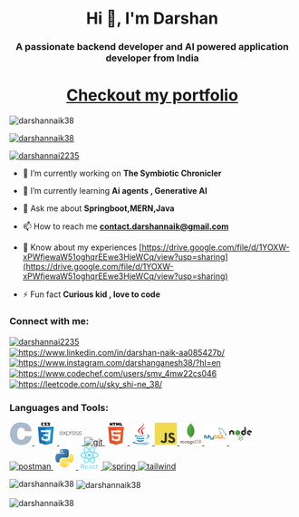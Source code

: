 <h1 align="center">Hi 👋, I'm Darshan</h1>
<h3 align="center">A passionate backend developer and AI powered application developer from India</h3>
<h1 align="center">
  <a href="https://mynewportfoli.netlify.app/">Checkout my portfolio</a>
</h1>

<p align="left"> <img src="https://komarev.com/ghpvc/?username=darshannaik38&label=Profile%20views&color=0e75b6&style=flat" alt="darshannaik38" /> </p>

<p align="left"> <a href="https://github.com/ryo-ma/github-profile-trophy"><img src="https://github-profile-trophy.vercel.app/?username=darshannaik38" alt="darshannaik38" /></a> </p>

<p align="left"> <a href="https://twitter.com/darshannai2235" target="blank"><img src="https://img.shields.io/twitter/follow/darshannai2235?logo=twitter&style=for-the-badge" alt="darshannai2235" /></a> </p>

- 🔭 I’m currently working on **The Symbiotic Chronicler**

- 🌱 I’m currently learning **Ai agents , Generative AI**

- 💬 Ask me about **Springboot,MERN,Java**

- 📫 How to reach me **contact.darshannaik@gmail.com**

- 📄 Know about my experiences [https://drive.google.com/file/d/1YOXW-xPWfjewaW51oghqrEEwe3HjeWCq/view?usp=sharing](https://drive.google.com/file/d/1YOXW-xPWfjewaW51oghqrEEwe3HjeWCq/view?usp=sharing)

- ⚡ Fun fact **Curious kid , love to code**

<h3 align="left">Connect with me:</h3>
<p align="left">
<a href="https://twitter.com/darshannai2235" target="blank"><img align="center" src="https://raw.githubusercontent.com/rahuldkjain/github-profile-readme-generator/master/src/images/icons/Social/twitter.svg" alt="darshannai2235" height="30" width="40" /></a>
<a href="https://linkedin.com/in/https://www.linkedin.com/in/darshan-naik-aa085427b/" target="blank"><img align="center" src="https://raw.githubusercontent.com/rahuldkjain/github-profile-readme-generator/master/src/images/icons/Social/linked-in-alt.svg" alt="https://www.linkedin.com/in/darshan-naik-aa085427b/" height="30" width="40" /></a>
<a href="https://instagram.com/https://www.instagram.com/darshanganesh38/?hl=en" target="blank"><img align="center" src="https://raw.githubusercontent.com/rahuldkjain/github-profile-readme-generator/master/src/images/icons/Social/instagram.svg" alt="https://www.instagram.com/darshanganesh38/?hl=en" height="30" width="40" /></a>
<a href="https://www.codechef.com/users/https://www.codechef.com/users/smv_4mw22cs046" target="blank"><img align="center" src="https://cdn.jsdelivr.net/npm/simple-icons@3.1.0/icons/codechef.svg" alt="https://www.codechef.com/users/smv_4mw22cs046" height="30" width="40" /></a>
<a href="https://www.leetcode.com/https://leetcode.com/u/sky_shi-ne_38/" target="blank"><img align="center" src="https://raw.githubusercontent.com/rahuldkjain/github-profile-readme-generator/master/src/images/icons/Social/leet-code.svg" alt="https://leetcode.com/u/sky_shi-ne_38/" height="30" width="40" /></a>
</p>

<h3 align="left">Languages and Tools:</h3>
<p align="left"> <a href="https://www.cprogramming.com/" target="_blank" rel="noreferrer"> <img src="https://raw.githubusercontent.com/devicons/devicon/master/icons/c/c-original.svg" alt="c" width="40" height="40"/> </a> <a href="https://www.w3schools.com/css/" target="_blank" rel="noreferrer"> <img src="https://raw.githubusercontent.com/devicons/devicon/master/icons/css3/css3-original-wordmark.svg" alt="css3" width="40" height="40"/> </a> <a href="https://expressjs.com" target="_blank" rel="noreferrer"> <img src="https://raw.githubusercontent.com/devicons/devicon/master/icons/express/express-original-wordmark.svg" alt="express" width="40" height="40"/> </a> <a href="https://git-scm.com/" target="_blank" rel="noreferrer"> <img src="https://www.vectorlogo.zone/logos/git-scm/git-scm-icon.svg" alt="git" width="40" height="40"/> </a> <a href="https://www.w3.org/html/" target="_blank" rel="noreferrer"> <img src="https://raw.githubusercontent.com/devicons/devicon/master/icons/html5/html5-original-wordmark.svg" alt="html5" width="40" height="40"/> </a> <a href="https://www.java.com" target="_blank" rel="noreferrer"> <img src="https://raw.githubusercontent.com/devicons/devicon/master/icons/java/java-original.svg" alt="java" width="40" height="40"/> </a> <a href="https://developer.mozilla.org/en-US/docs/Web/JavaScript" target="_blank" rel="noreferrer"> <img src="https://raw.githubusercontent.com/devicons/devicon/master/icons/javascript/javascript-original.svg" alt="javascript" width="40" height="40"/> </a> <a href="https://www.mongodb.com/" target="_blank" rel="noreferrer"> <img src="https://raw.githubusercontent.com/devicons/devicon/master/icons/mongodb/mongodb-original-wordmark.svg" alt="mongodb" width="40" height="40"/> </a> <a href="https://www.mysql.com/" target="_blank" rel="noreferrer"> <img src="https://raw.githubusercontent.com/devicons/devicon/master/icons/mysql/mysql-original-wordmark.svg" alt="mysql" width="40" height="40"/> </a> <a href="https://nodejs.org" target="_blank" rel="noreferrer"> <img src="https://raw.githubusercontent.com/devicons/devicon/master/icons/nodejs/nodejs-original-wordmark.svg" alt="nodejs" width="40" height="40"/> </a> <a href="https://postman.com" target="_blank" rel="noreferrer"> <img src="https://www.vectorlogo.zone/logos/getpostman/getpostman-icon.svg" alt="postman" width="40" height="40"/> </a> <a href="https://www.python.org" target="_blank" rel="noreferrer"> <img src="https://raw.githubusercontent.com/devicons/devicon/master/icons/python/python-original.svg" alt="python" width="40" height="40"/> </a> <a href="https://reactjs.org/" target="_blank" rel="noreferrer"> <img src="https://raw.githubusercontent.com/devicons/devicon/master/icons/react/react-original-wordmark.svg" alt="react" width="40" height="40"/> </a> <a href="https://spring.io/" target="_blank" rel="noreferrer"> <img src="https://www.vectorlogo.zone/logos/springio/springio-icon.svg" alt="spring" width="40" height="40"/> </a> <a href="https://tailwindcss.com/" target="_blank" rel="noreferrer"> <img src="https://www.vectorlogo.zone/logos/tailwindcss/tailwindcss-icon.svg" alt="tailwind" width="40" height="40"/> </a> </p>

<p><img align="left" src="https://github-readme-stats.vercel.app/api/top-langs?username=darshannaik38&show_icons=true&locale=en&layout=compact" alt="darshannaik38" /></p>

<p>&nbsp;<img align="center" src="https://github-readme-stats.vercel.app/api?username=darshannaik38&show_icons=true&locale=en" alt="darshannaik38" /></p>

<p><img align="center" src="https://github-readme-streak-stats.herokuapp.com/?user=darshannaik38&" alt="darshannaik38" /></p>

